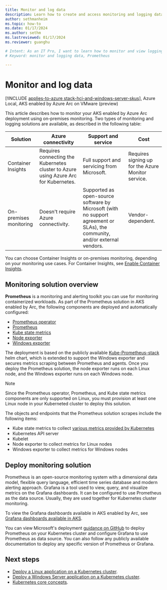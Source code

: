 ```yaml
---
title: Monitor and log data
description: Learn how to create and access monitoring and logging data for AKS enabled by Arc.
author: sethmanheim
ms.topic: how-to
ms.date: 01/17/2024
ms.author: sethm 
ms.lastreviewed: 01/17/2024
ms.reviewer: guanghu

# Intent: As an IT Pro, I want to learn how to monitor and view logging data for AKS.
# Keyword: monitor and logging data, Prometheus

---
```


# Monitor and log data

[!INCLUDE [applies-to-azure stack-hci-and-windows-server-skus](includes/aks-hci-applies-to-skus/aks-hybrid-applies-to-azure-stack-hci-windows-server-sku.md)], Azure Local, AKS enabled by Azure Arc on VMware (preview)

This article describes how to monitor your AKS enabled by Azure Arc deployment using on-premises monitoring. Two types of monitoring and logging solutions are available, as described in the following table:

|      Solution                    |      Azure connectivity                                                               |      Support and service                                                                                                               |      Cost                                                   |
|----------------------------------|---------------------------------------------------------------------------------------|----------------------------------------------------------------------------------------------------------------------------------------|-------------------------------------------------------------|
|     Container Insights         |     Requires connecting the Kubernetes cluster to Azure using Azure Arc for Kubernetes.    |     Full support and servicing from Microsoft.                                                                                       |     Requires signing up for the Azure Monitor service.    |
|     On-premises monitoring     |     Doesn't require Azure connectivity.                                             |     Supported as open-source software by Microsoft (with no support agreement or SLAs), the community, and/or external vendors.    |     Vendor-dependent.                                       |

You can choose Container Insights or on-premises monitoring, depending on your monitoring use cases. For Container Insights, see [Enable Container Insights](/azure/azure-monitor/containers/kubernetes-monitoring-enable).

## Monitoring solution overview

**Prometheus** is a monitoring and alerting toolkit you can use for monitoring containerized workloads. As part of the Prometheus solution in AKS enabled by Arc, the following components are deployed and automatically configured:

- [Prometheus operator](https://github.com/prometheus-operator/prometheus-operator)
- [Prometheus](https://github.com/prometheus/prometheus)
- [Kube state metrics](https://github.com/kubernetes/kube-state-metrics)
- [Node exporter](https://github.com/prometheus/node_exporter)
- [Windows exporter](https://github.com/prometheus-community/windows_exporter)

The deployment is based on the publicly available [Kube-Prometheus-stack](https://github.com/prometheus-community/helm-charts/tree/main/charts/kube-prometheus-stack) helm chart, which is extended to support the Windows exporter and secures metrics scraping between Prometheus and agents. Once you deploy the Prometheus solution, the node exporter runs on each Linux node, and the Windows exporter runs on each Windows node.

> [!NOTE]
> Since the Prometheus operator, Prometheus, and Kube state metrics components are only supported on Linux, you must provision at least one Linux node in your Kuberneted cluster to deploy this solution.

The objects and endpoints that the Prometheus solution scrapes include the following items:

- Kube state metrics to collect [various metrics provided by Kubernetes](https://github.com/kubernetes/kube-state-metrics/tree/master/docs#exposed-metrics) 
- Kubernetes API server
- Kubelet
- Node exporter to collect metrics for Linux nodes
- Windows exporter to collect metrics for Windows nodes

## Deploy monitoring solution

Prometheus is an open-source monitoring system with a dimensional data model, flexible query language, efficient time series database and modern alerting approach. Grafana is a tool used to view, query, and visualize metrics on the Grafana dashboards. It can be configured to use Prometheus as the data source. Usually, they are used together for Kubernetes cluster monitoring.

To view the Grafana dashboards available in AKS enabled by Arc, see [Grafana dashboards available in AKS](https://github.com/microsoft/AKS-Arc-Apps/blob/main/Monitoring/Grafana.md#grafana-dashboards-available-in-aks-hci).

You can view Microsoft's deployment [guidance on GitHub](https://github.com/microsoft/AKS-Arc-Apps/tree/main/Monitoring) to deploy Prometheus on your Kubernetes cluster and configure Grafana to use Prometheus as data source. You can also follow any publicly available documentation to deploy any specific version of Prometheus or Grafana.

## Next steps

- [Deploy a Linux application on a Kubernetes cluster](./deploy-linux-application.md).
- [Deploy a Windows Server application on a Kubernetes cluster](./deploy-windows-application.md).
- [Kubernetes core concepts](kubernetes-concepts.md).
